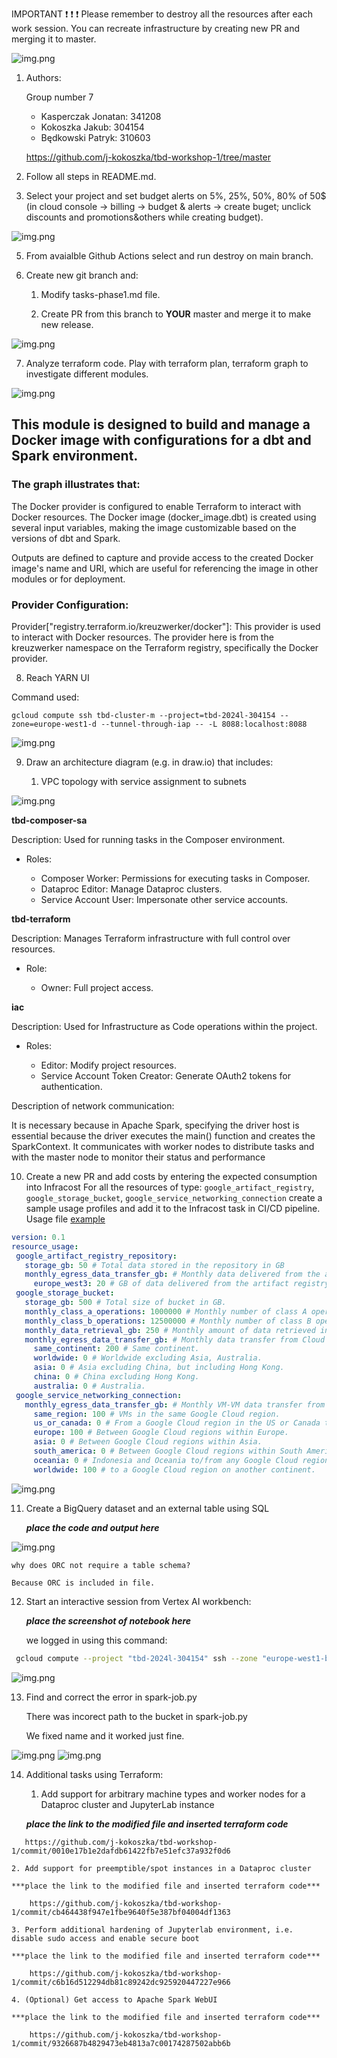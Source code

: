 IMPORTANT ❗ ❗ ❗ Please remember to destroy all the resources after each work session. You can recreate infrastructure by creating new PR and merging it to master.
  
![img.png](doc/figures/destroy.png)

1. Authors:

   Group number 7
   * Kasperczak Jonatan: 341208
   * Kokoszka Jakub: 304154
   * Będkowski Patryk: 310603
   
   https://github.com/j-kokoszka/tbd-workshop-1/tree/master
   
2. Follow all steps in README.md.

3. Select your project and set budget alerts on 5%, 25%, 50%, 80% of 50$ (in cloud console -> billing -> budget & alerts -> create buget; unclick discounts and promotions&others while creating budget).

  ![img.png](doc/figures/discounts.png)

5. From avaialble Github Actions select and run destroy on main branch.
   
6. Create new git branch and:
    1. Modify tasks-phase1.md file.
    
    2. Create PR from this branch to **YOUR** master and merge it to make new release. 
   
  ![img.png](doc/figures/tbd1_GA_success.png)

7. Analyze terraform code. Play with terraform plan, terraform graph to investigate different modules.

  ![img.png](doc/figures/dbt-docker-graph.png)
   
## This module is designed to build and manage a Docker image with configurations for a dbt and Spark environment. 

### The graph illustrates that:


The Docker provider is configured to enable Terraform to interact with Docker resources.
The Docker image (docker_image.dbt) is created using several input variables, making the image customizable based on the versions of dbt and Spark.

Outputs are defined to capture and provide access to the created Docker image's name and URI, which are useful for referencing the image in other modules or for deployment.

### Provider Configuration:

Provider["registry.terraform.io/kreuzwerker/docker"]: This provider is used to interact with Docker resources. The provider here is from the kreuzwerker namespace on the Terraform registry, specifically the Docker provider.
   
8. Reach YARN UI
 
Command used:
 
`gcloud compute ssh tbd-cluster-m --project=tbd-2024l-304154 --zone=europe-west1-d --tunnel-through-iap -- -L 8088:localhost:8088`

 ![img.png](doc/figures/YARN_9.png)
 
   
9. Draw an architecture diagram (e.g. in draw.io) that includes:

   1. VPC topology with service assignment to subnets

 ![img.png](doc/figures/tbd1_9_diagram.png) 

**tbd-composer-sa**

Description: Used for running tasks in the Composer environment.

- Roles:

    - Composer Worker: Permissions for executing tasks in Composer.
    - Dataproc Editor: Manage Dataproc clusters.
    - Service Account User: Impersonate other service accounts.


**tbd-terraform**

Description: Manages Terraform infrastructure with full control over resources.

- Role:

    - Owner: Full project access.


**iac**

Description: Used for Infrastructure as Code operations within the project.

- Roles:

    - Editor: Modify project resources.
    - Service Account Token Creator: Generate OAuth2 tokens for authentication.

   
Description of network communication:

It is necessary because in Apache Spark, specifying the driver host is essential because the driver executes the main() function and creates the SparkContext. It communicates with worker nodes to distribute tasks and with the master node to monitor their status and performance


10. Create a new PR and add costs by entering the expected consumption into Infracost
For all the resources of type: `google_artifact_registry`, `google_storage_bucket`, `google_service_networking_connection`
create a sample usage profiles and add it to the Infracost task in CI/CD pipeline. Usage file [example](https://github.com/infracost/infracost/blob/master/infracost-usage-example.yml) 

```yml
version: 0.1
resource_usage:
 google_artifact_registry_repository:
   storage_gb: 50 # Total data stored in the repository in GB
   monthly_egress_data_transfer_gb: # Monthly data delivered from the artifact registry repository in GB. You can specify any number of Google Cloud regions below, replacing - for _ e.g.:
     europe_west3: 20 # GB of data delivered from the artifact registry to europe-west3.
 google_storage_bucket:
   storage_gb: 500 # Total size of bucket in GB.
   monthly_class_a_operations: 1000000 # Monthly number of class A operations (object adds, bucket/object list).
   monthly_class_b_operations: 12500000 # Monthly number of class B operations (object gets, retrieve bucket/object metadata).
   monthly_data_retrieval_gb: 250 # Monthly amount of data retrieved in GB.
   monthly_egress_data_transfer_gb: # Monthly data transfer from Cloud Storage to the following, in GB:
     same_continent: 200 # Same continent.
     worldwide: 0 # Worldwide excluding Asia, Australia.
     asia: 0 # Asia excluding China, but including Hong Kong.
     china: 0 # China excluding Hong Kong.
     australia: 0 # Australia.
 google_service_networking_connection:
   monthly_egress_data_transfer_gb: # Monthly VM-VM data transfer from VPN gateway to the following, in GB:
     same_region: 100 # VMs in the same Google Cloud region.
     us_or_canada: 0 # From a Google Cloud region in the US or Canada to another Google Cloud region in the US or Canada.
     europe: 100 # Between Google Cloud regions within Europe.
     asia: 0 # Between Google Cloud regions within Asia.
     south_america: 0 # Between Google Cloud regions within South America.
     oceania: 0 # Indonesia and Oceania to/from any Google Cloud region.
     worldwide: 100 # to a Google Cloud region on another continent.
```

 
 ![img.png](doc/figures/tbd1_10_cost.png) 


11. Create a BigQuery dataset and an external table using SQL
    
    ***place the code and output here***

  ![img.png](doc/figures/tbd1_11_code.png)
  
 
    why does ORC not require a table schema?
   
    Because ORC is included in file.
  
12. Start an interactive session from Vertex AI workbench:

    ***place the screenshot of notebook here***

    we logged in using this command:

```bash
 gcloud compute --project "tbd-2024l-304154" ssh --zone "europe-west1-b" "tbd-2024l-304154-notebook" -- -L 8080:localhost:8080
```

  ![img.png](doc/figures/tbd1_12_session.png)
   
13. Find and correct the error in spark-job.py

    There was incorect path to the bucket in spark-job.py

    We fixed name and it worked just fine.

  ![img.png](doc/figures/tbd1_13_spark.png)
  ![img.png](doc/figures/tbd1_13_spark2.png)
   
   
14. Additional tasks using Terraform:

    1. Add support for arbitrary machine types and worker nodes for a Dataproc cluster and JupyterLab instance

    ***place the link to the modified file and inserted terraform code***
 ```
    https://github.com/j-kokoszka/tbd-workshop-1/commit/0010e17b1e2dafdb61422fb7e51efc37a932f0d6
 ```
    2. Add support for preemptible/spot instances in a Dataproc cluster

    ***place the link to the modified file and inserted terraform code***
```
    https://github.com/j-kokoszka/tbd-workshop-1/commit/cb464438f947e1fbe9640f5e387bf04004df1363
``` 
    3. Perform additional hardening of Jupyterlab environment, i.e. disable sudo access and enable secure boot
    
    ***place the link to the modified file and inserted terraform code***
```
    https://github.com/j-kokoszka/tbd-workshop-1/commit/c6b16d512294db81c89242dc925920447227e966
```
    4. (Optional) Get access to Apache Spark WebUI

    ***place the link to the modified file and inserted terraform code***
```
    https://github.com/j-kokoszka/tbd-workshop-1/commit/9326687b4829473eb4813a7c00174287502abb6b
```
